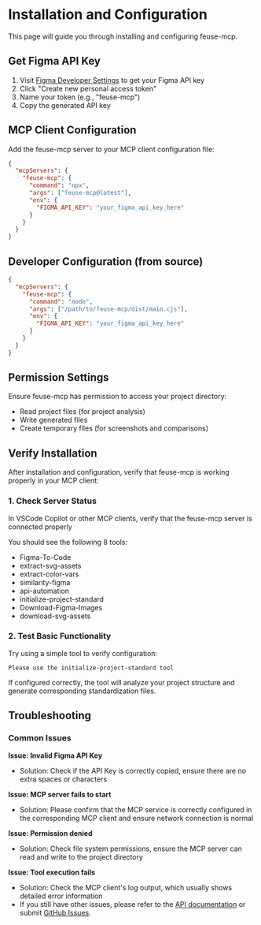 # Installation and Configuration

This page will guide you through installing and configuring feuse-mcp.

## Get Figma API Key

1. Visit [Figma Developer Settings](https://www.figma.com/developers/api#authentication) to get your Figma API key
2. Click "Create new personal access token"
3. Name your token (e.g., "feuse-mcp")
4. Copy the generated API key

## MCP Client Configuration

Add the feuse-mcp server to your MCP client configuration file:

```json
{
  "mcpServers": {
    "feuse-mcp": {
      "command": "npx",
      "args": ["feuse-mcp@latest"],
      "env": {
        "FIGMA_API_KEY": "your_figma_api_key_here"
      }
    }
  }
}
```

## Developer Configuration (from source)

```json
{
  "mcpServers": {
    "feuse-mcp": {
      "command": "node",
      "args": ["/path/to/feuse-mcp/dist/main.cjs"],
      "env": {
        "FIGMA_API_KEY": "your_figma_api_key_here"
      }
    }
  }
}
```

## Permission Settings

Ensure feuse-mcp has permission to access your project directory:

- Read project files (for project analysis)
- Write generated files
- Create temporary files (for screenshots and comparisons)

## Verify Installation

After installation and configuration, verify that feuse-mcp is working properly in your MCP client:

### 1. Check Server Status

In VSCode Copilot or other MCP clients, verify that the feuse-mcp server is connected properly

You should see the following 8 tools:
- Figma-To-Code
- extract-svg-assets  
- extract-color-vars
- similarity-figma
- api-automation
- initialize-project-standard
- Download-Figma-Images
- download-svg-assets

### 2. Test Basic Functionality

Try using a simple tool to verify configuration:

```
Please use the initialize-project-standard tool
```

If configured correctly, the tool will analyze your project structure and generate corresponding standardization files.

## Troubleshooting

### Common Issues

**Issue: Invalid Figma API Key**
- Solution: Check if the API Key is correctly copied, ensure there are no extra spaces or characters

**Issue: MCP server fails to start**
- Solution: Please confirm that the MCP service is correctly configured in the corresponding MCP client and ensure network connection is normal

**Issue: Permission denied**
- Solution: Check file system permissions, ensure the MCP server can read and write to the project directory

**Issue: Tool execution fails**
- Solution: Check the MCP client's log output, which usually shows detailed error information
- If you still have other issues, please refer to the [API documentation](/api/) or submit [GitHub Issues](https://github.com/Panzer-Jack/feuse-mcp/issues).

